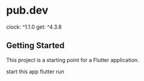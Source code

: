 # pub.dev

clock: ^1.1.0
get: ^4.3.8

<!-- flutter_local_notifications: ^9.1.0 -->

## Getting Started

This project is a starting point for a Flutter application.

start this app
flutter run
